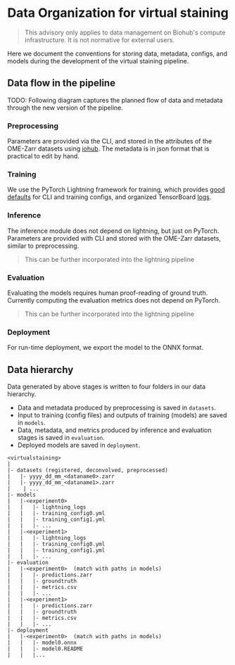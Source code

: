 # Data Organization for virtual staining

> This advisory only applies to data management on Biohub's compute infrastructure.
> It is not normative for external users.

Here we document the conventions for storing data, metadata, configs,
and models during the development of the virtual staining pipeline.

## Data flow in the pipeline

TODO: Following diagram captures the planned flow of data and metadata through the new version of the pipeline.

### Preprocessing

Parameters are provided via the CLI, and stored in the attributes of
the OME-Zarr datasets using [iohub](https://github.com/czbiohub/iohub).
The metadata is in json format that is practical to edit by hand.

### Training

We use the PyTorch Lightning framework for training,
which provides [good defaults](https://pytorch-lightning.readthedocs.io/en/1.6.5/common/lightning_cli.html)
for CLI and training configs,
and organized TensorBoard [logs](https://lightning.ai/docs/pytorch/stable/extensions/logging.html).

### Inference

The inference module does not depend on lightning, but just on PyTorch.
Parameters are provided with CLI and stored with the OME-Zarr datasets,
similar to preprocessing.

> This can be further incorporated into the lightning pipeline

### Evaluation

Evaluating the models requires human proof-reading of ground truth.
Currently computing the evaluation metrics does not depend on PyTorch.

> This can be further incorporated into the lightning pipeline

### Deployment

For run-time deployment, we export the model to the ONNX format.

## Data hierarchy

Data generated by above stages is written to four folders in our data hierarchy.

* Data and metadata produced by preprocessing is saved in `datasets`.
* Input to training (config files) and outputs of training (models) are saved in `models`.
* Data, metadata, and metrics produced by inference and evaluation stages is saved in `evaluation`.
* Deployed models are saved in `deployment`.

```text
<virtualstaining>
|
|- datasets (registered, deconvolved, preprocessed)
|   |- yyyy_dd_mm_<dataname0>.zarr
|   |- yyyy_dd_mm_<dataname1>.zarr
|    | ...
|- models
|   |-<experiment0>
|   |   |- lightning_logs
|   |   |- training_config0.yml
|   |   |- training_config1.yml
|   |   |- ...
|   |-<experiment1>
|   |   |- lightning_logs
|   |   |- training_config0.yml
|   |   |- training_config1.yml
|   |   |- ...
|- evaluation
|   |-<experiment0>  (match with paths in models)
|   |   |- predictions.zarr
|   |   |- groundtruth
|   |   |- metrics.csv
|   |   |- ...
|   |-<experiment1>
|   |   |- predictions.zarr
|   |   |- groundtruth
|   |   |- metrics.csv
|   |   |- ...
|- deployment
|   |-<experiment0>  (match with paths in models)
|   |   |- model0.onnx
|   |   |- model0.README
|   |   |...
```
